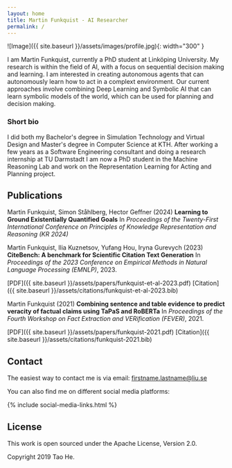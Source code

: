 ```yaml
---
layout: home
title: Martin Funkquist - AI Researcher
permalink: /
---
```


![Image]({{ site.baseurl }}/assets/images/profile.jpg){: width="300" }

I am Martin Funkquist, currently a PhD student at Linköping University. My research is within the field of AI, with a focus on sequential decision making and learning. I am interested in creating autonomous agents that can autonomously learn how to act in a complext environment. Our current approaches involve combining Deep Learning and Symbolic AI that can learn symbolic models of the world, which can be used for planning and decision making. 

### Short bio
I did both my Bachelor's degree in Simulation Technology and Virtual Design and Master's degree in Computer Science at KTH. After working a few years as a Software Engineering consultant and doing a research internship at TU Darmstadt I am now a PhD student in the Machine Reasoning Lab and work on the Representation Learning for Acting and Planning project.

## Publications

Martin Funkquist, Simon Ståhlberg, Hector Geffner (2024)
**Learning to Ground Existentially Quantified Goals**
In *Proceedings of the Twenty-First International Conference on Principles of Knowledge Representation and Reasoning (KR 2024)*


Martin Funkquist, Ilia Kuznetsov, Yufang Hou, Iryna Gurevych (2023)
**CiteBench: A benchmark for Scientific Citation Text Generation**
In *Proceedings of the 2023 Conference on Empirical Methods in Natural Language Processing (EMNLP)*, 2023.

[PDF]({{ site.baseurl }}/assets/papers/funkquist-et-al-2023.pdf)
[Citation]({{ site.baseurl }}/assets/citations/funkquist-et-al-2023.bib)

Martin Funkquist (2021)
**Combining sentence and table evidence to predict veracity of factual claims using TaPaS and RoBERTa**
In *Proceedings of the Fourth Workshop on Fact Extraction and VERification (FEVER)*, 2021.

[PDF]({{ site.baseurl }}/assets/papers/funkquist-2021.pdf)
[Citation]({{ site.baseurl }}/assets/citations/funkquist-2021.bib)



## Contact

The easiest way to contact me is via email: firstname.lastname@liu.se

You can also find me on different social media platforms:

{% include social-media-links.html %}



## License

This work is open sourced under the Apache License, Version 2.0.

Copyright 2019 Tao He.

